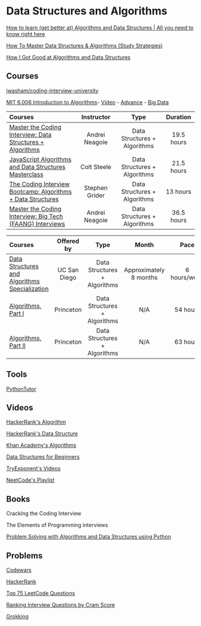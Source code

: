 # Data Structures and Algorithms

[How to learn (get better at) Algorithms and Data Structures | All you need to know right here](https://www.youtube.com/watch?v=qdd-iLFPaT0)

[How To Master Data Structures & Algorithms (Study Strategies)](https://www.youtube.com/watch?v=P8Znk6Cu1Ww)

[How I Got Good at Algorithms and Data Structures](https://www.youtube.com/watch?v=9-ubSA9GA3o)

## Courses

[jwasham/coding-interview-university](https://github.com/jwasham/coding-interview-university)

[MIT 6.006 Introduction to Algorithms](https://ocw.mit.edu/courses/electrical-engineering-and-computer-science/6-006-introduction-to-algorithms-fall-2011/)- [Video](https://www.youtube.com/playlist?list=PLUl4u3cNGP61Oq3tWYp6V_F-5jb5L2iHb) - [Advance](https://www.youtube.com/playlist?list=PLUl4u3cNGP61hsJNdULdudlRL493b-XZf) - [Big Data](https://www.youtube.com/playlist?list=PL2SOU6wwxB0v1kQTpqpuu5kEJo2i-iUyf)

Courses | Instructor | Type | Duration |
:-- | :--: | :--: | :--: |
[Master the Coding Interview: Data Structures + Algorithms](https://www.udemy.com/course/master-the-coding-interview-data-structures-algorithms/learn/lecture/12202018?start=15#overview) | Andrei Neagoie | Data Structures + Algorithms | 19.5 hours | 
[JavaScript Algorithms and Data Structures Masterclass](https://www.udemy.com/course/js-algorithms-and-data-structures-masterclass/) | Colt Steele | Data Structures + Algorithms | 21.5 hours | 
[The Coding Interview Bootcamp: Algorithms + Data Structures](https://www.udemy.com/course/coding-interview-bootcamp-algorithms-and-data-structure/) | Stephen Grider | Data Structures + Algorithms | 13 hours | 
[Master the Coding Interview: Big Tech (FAANG) Interviews](https://www.udemy.com/course/master-the-coding-interview-big-tech-faang-interviews/) | Andrei Neagoie | Data Structures + Algorithms | 36.5 hours | 

Courses | Offered by | Type | Month | Pace |
:-- | :--: | :--: | :--: | :--: |
[Data Structures and Algorithms Specialization](https://www.coursera.org/learn/algorithms-part1) | UC San Diego  | Data Structures + Algorithms| Approximately 8 months | 6 hours/week | 
[Algorithms, Part I](https://www.coursera.org/learn/algorithms-part1) | Princeton | Data Structures + Algorithms| N/A | 54 hours |
[Algorithms, Part II](https://www.coursera.org/learn/algorithms-part2) | Princeton | Data Structures + Algorithms| N/A | 63 hours |

## Tools

[PythonTutor](https://pythontutor.com/)

## Videos

[HackerRank's Algorithm](https://www.youtube.com/playlist?list=PLI1t_8YX-ApvMthLj56t1Rf-Buio5Y8KL)

[HackerRank's Data Structure](https://www.youtube.com/watch?v=IhJGJG-9Dx8&list=PLI1t_8YX-Apv-UiRlnZwqqrRT8D1RhriX)

[Khan Academy's Algorithms](https://www.khanacademy.org/computing/computer-science/algorithms)

[Data Structures for Beginners](https://www.youtube.com/watch?v=YOfXMQnUlZY)

[TryExponent's Videos](https://www.tryexponent.com/courses/software-engineering/data-structures/sorting-algorithms)

[NeetCode's Playlist](https://www.youtube.com/c/NeetCode/playlists)

## Books

Cracking the Coding Interview

The Elements of Programming interviews

[Problem Solving with Algorithms and Data Structures using Python](https://runestone.academy/ns/books/published/pythonds/index.html)


## Problems

[Codewars](https://www.codewars.com/)

[HackerRank](https://www.hackerrank.com/interview/interview-preparation-kit)

[Top 75 LeetCode Questions](https://leetcode.com/discuss/general-discussion/460599/blind-75-leetcode-questions)

[Ranking Interview Questions by Cram Score](https://jeremyaguilon.me/blog/ranking_interview_questions_by_cram_score)

[Grokking](https://www.educative.io/courses/grokking-the-coding-interview)

